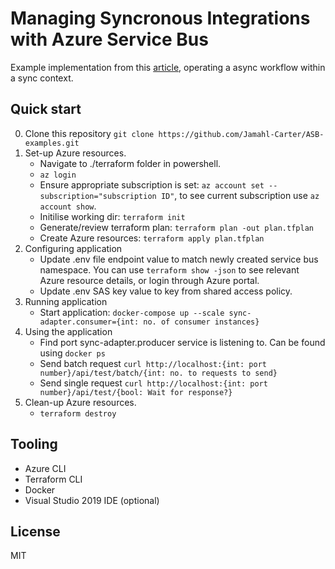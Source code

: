 # Managing Syncronous Integrations with Azure Service Bus
Example implementation from this [article](https://medium.com/@carterjamahl/adopting-async-messaging-with-azure-service-bus-4c936396b334), operating a async workflow within a sync context.
## Quick start
0. Clone this repository `git clone https://github.com/Jamahl-Carter/ASB-examples.git`
1. Set-up Azure resources. 
    - Navigate to ./terraform folder in powershell.
    - `az login`
    - Ensure appropriate subscription is set: `az account set --subscription="subscription ID"`, to see current subscription use `az account show`.
    - Initilise working dir: `terraform init`
    - Generate/review terraform plan: `terraform plan -out plan.tfplan`
    - Create Azure resources: `terraform apply plan.tfplan`
2. Configuring application
    - Update .env file endpoint value to match newly created service bus namespace. You can use `terraform show -json` to see relevant Azure resource details, or login through Azure portal.
    - Update .env SAS key value to key from shared access policy.
3. Running application
    - Start application: `docker-compose up --scale sync-adapter.consumer={int: no. of consumer instances}`
4. Using the application
    - Find port sync-adapter.producer service is listening to. Can be found using `docker ps`
    - Send batch request `curl http://localhost:{int: port number}/api/test/batch/{int: no. to requests to send}`
    - Send single request `curl http://localhost:{int: port number}/api/test/{bool: Wait for response?}`
5. Clean-up Azure resources.
    - `terraform destroy`

## Tooling
- Azure CLI
- Terraform CLI
- Docker
- Visual Studio 2019 IDE (optional)

## License
MIT
